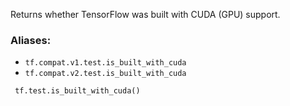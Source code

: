 
Returns whether TensorFlow was built with CUDA (GPU) support.
### Aliases:
- `tf.compat.v1.test.is_built_with_cuda`
- `tf.compat.v2.test.is_built_with_cuda`

```
 tf.test.is_built_with_cuda()
```
